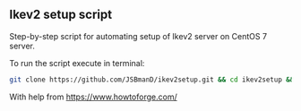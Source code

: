## Ikev2 setup script

Step-by-step script for automating setup of Ikev2 server on CentOS 7 server.

To run the script execute in terminal:
```sh
git clone https://github.com/JSBmanD/ikev2setup.git && cd ikev2setup && chmod +x flutter.sh && sudo ./setupserver.sh
```

With help from https://www.howtoforge.com/
